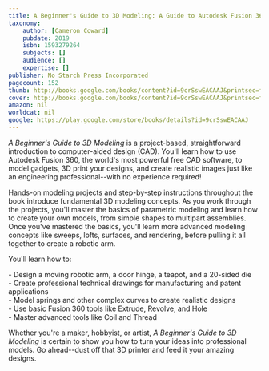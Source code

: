 ```yaml
---
title: A Beginner's Guide to 3D Modeling: A Guide to Autodesk Fusion 360
taxonomy:
	author: [Cameron Coward]
	pubdate: 2019
	isbn: 1593279264
	subjects: []
	audience: []
	expertise: []
publisher: No Starch Press Incorporated
pagecount: 152
thumb: http://books.google.com/books/content?id=9crSswEACAAJ&printsec=frontcover&img=1&zoom=1&imgtk=AFLRE70GqzT2hJbKhzz-2-AlS337PliOltMygLE_kY-8BOEFEYTrJsg4NYxmgjFYuV5_7oOHwXVBmEWdjBbu8ChS5r_m0gzjD1wAmfEO-JbXq2jm31JzTCq6na4pVvQf4_NWoA7P525N&source=gbs_api
cover: http://books.google.com/books/content?id=9crSswEACAAJ&printsec=frontcover&img=1&zoom=1&imgtk=AFLRE70GqzT2hJbKhzz-2-AlS337PliOltMygLE_kY-8BOEFEYTrJsg4NYxmgjFYuV5_7oOHwXVBmEWdjBbu8ChS5r_m0gzjD1wAmfEO-JbXq2jm31JzTCq6na4pVvQf4_NWoA7P525N&source=gbs_api
amazon: nil
worldcat: nil
google: https://play.google.com/store/books/details?id=9crSswEACAAJ
---
```

<i>A Beginner's Guide to 3D Modeling</i> is a project-based, straightforward introduction to computer-aided design (CAD). You'll learn how to use Autodesk Fusion 360, the world's most powerful free CAD software, to model gadgets, 3D print your designs, and create realistic images just like an engineering professional--with no experience required! <p>Hands-on modeling projects and step-by-step instructions throughout the book introduce fundamental 3D modeling concepts. As you work through the projects, you'll master the basics of parametric modeling and learn how to create your own models, from simple shapes to multipart assemblies. Once you've mastered the basics, you'll learn more advanced modeling concepts like sweeps, lofts, surfaces, and rendering, before pulling it all together to create a robotic arm. <p>You'll learn how to: <p>- Design a moving robotic arm, a door hinge, a teapot, and a 20-sided die<br>- Create professional technical drawings for manufacturing and patent applications <br>- Model springs and other complex curves to create realistic designs <br>- Use basic Fusion 360 tools like Extrude, Revolve, and Hole<br>- Master advanced tools like Coil and Thread <p>Whether you're a maker, hobbyist, or artist, <i>A Beginner's Guide to 3D Modeling</i> is certain to show you how to turn your ideas into professional models. Go ahead--dust off that 3D printer and feed it your amazing designs.